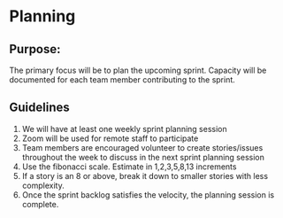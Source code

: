 # Planning

## Purpose:
The primary focus will be to plan the upcoming sprint. Capacity will be documented for each team member contributing to the sprint.

## Guidelines
1. We will have at least one weekly sprint planning session
1. Zoom will be used for remote staff to participate
1. Team members are encouraged volunteer to create stories/issues throughout the week to discuss in the next sprint planning session
1. Use the fibonacci scale. Estimate in 1,2,3,5,8,13 increments
1. If a story is an 8 or above, break it down to smaller stories with less complexity.
1. Once the sprint backlog satisfies the velocity, the planning session is complete.
